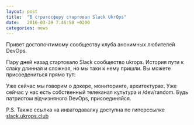 ```yaml
---
layout: post
title:  "В стратосферу стартовал Slack UkrOps"
date:   2016-03-29 7:46:58 +0200
categories: news
---
```


Привет достопочтимому сообществу клуба анонимных любителей DevOps. 

Пару дней назад стартовало Slack сообщество ukrops. 
История пути к слаку длинная и сложная, но мы таки к нему пришли. 
Вы можете присоедениться прямо тут: 


<script async defer src="http://slack.ukrops.club/slackin.js?large"></script>


Уже сейчас мы говорим о докере, мониторинге, архитектурах. Уже сейчас у нас есть собственный телеканал культура и /dev/random. Будь патриотом вiдчизняного DevOps, присоединяйся. 

P.S. Также ссылка на инватодавалку доступна по гиперссылке [slack.ukrops.club](http://slack.ukrops.club)
